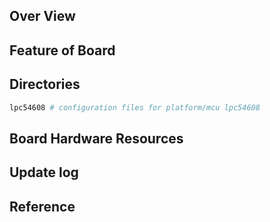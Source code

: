 ## Over View

## Feature of Board

## Directories

```sh
lpc54608 # configuration files for platform/mcu lpc54608
```

## Board Hardware Resources

## Update log

## Reference

